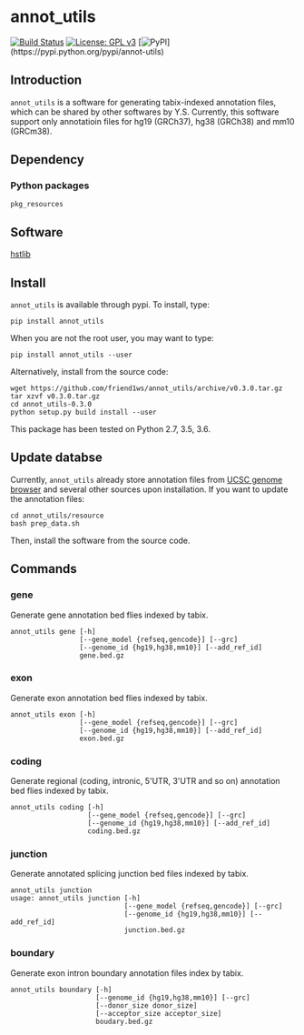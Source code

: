 # annot_utils

[![Build Status](https://travis-ci.org/friend1ws/annot_utils.svg?branch=master)](https://travis-ci.org/friend1ws/annot_utils)
[![License: GPL v3](https://img.shields.io/badge/License-GPL%20v3-blue.svg)](https://www.gnu.org/licenses/gpl-3.0)
[![PyPI](https://img.shields.io/pypi/v/annot-utils.svg?)](https://pypi.python.org/pypi/annot-utils)

## Introduction
`annot_utils` is a software for generating tabix-indexed annotation files, which can be shared by other softwares by Y.S.
Currently, this software support only annotatioin files for hg19 (GRCh37), hg38 (GRCh38) and mm10 (GRCm38).

## Dependency

### Python packages

`pkg_resources`

## Software

[hstlib](http://www.htslib.org)

## Install

``annot_utils`` is available through pypi. 
To install, type:
```
pip install annot_utils 
```
When you are not the root user, you may want to type:
```
pip install annot_utils --user
```

Alternatively, install from the source code:
```
wget https://github.com/friend1ws/annot_utils/archive/v0.3.0.tar.gz
tar xzvf v0.3.0.tar.gz 
cd annot_utils-0.3.0
python setup.py build install --user
```

This package has been tested on Python 2.7, 3.5, 3.6.

## Update databse
Currently, `annot_utils` already store annotation files from [UCSC genome browser](https://genome.ucsc.edu) and several other sources upon installation.
If you want to update the annotation files:
```
cd annot_utils/resource
bash prep_data.sh
```
Then, install the software from the source code.

## Commands

### gene

Generate gene annotation bed flies indexed by tabix.

```
annot_utils gene [-h] 
                 [--gene_model {refseq,gencode}] [--grc]
                 [--genome_id {hg19,hg38,mm10}] [--add_ref_id]
                 gene.bed.gz
```


### exon

Generate exon annotation bed flies indexed by tabix.


```
annot_utils exon [-h] 
                 [--gene_model {refseq,gencode}] [--grc]
                 [--genome_id {hg19,hg38,mm10}] [--add_ref_id]
                 exon.bed.gz
```


### coding

Generate regional (coding, intronic, 5'UTR, 3'UTR and so on) annotation bed flies indexed by tabix.

```
annot_utils coding [-h] 
                   [--gene_model {refseq,gencode}] [--grc]
                   [--genome_id {hg19,hg38,mm10}] [--add_ref_id]
                   coding.bed.gz
```

### junction

Generate annotated splicing junction bed files indexed by tabix.

```
annot_utils junction
usage: annot_utils junction [-h] 
                            [--gene_model {refseq,gencode}] [--grc]
                            [--genome_id {hg19,hg38,mm10}] [--add_ref_id]
                            junction.bed.gz
```

### boundary


Generate exon intron boundary annotation files index by tabix.

```
annot_utils boundary [-h] 
                     [--genome_id {hg19,hg38,mm10}] [--grc]
                     [--donor_size donor_size]
                     [--acceptor_size acceptor_size]
                     boudary.bed.gz
```

